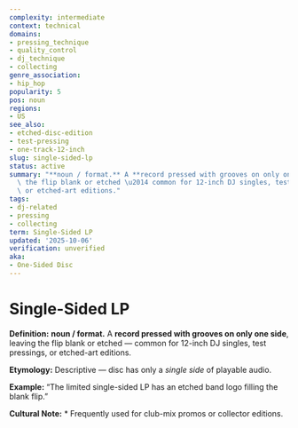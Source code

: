```yaml
---
complexity: intermediate
context: technical
domains:
- pressing_technique
- quality_control
- dj_technique
- collecting
genre_association:
- hip_hop
popularity: 5
pos: noun
regions:
- US
see_also:
- etched-disc-edition
- test-pressing
- one-track-12-inch
slug: single-sided-lp
status: active
summary: "**noun / format.** A **record pressed with grooves on only one side**, leaving\
  \ the flip blank or etched \u2014 common for 12-inch DJ singles, test pressings,\
  \ or etched-art editions."
tags:
- dj-related
- pressing
- collecting
term: Single-Sided LP
updated: '2025-10-06'
verification: unverified
aka:
- One-Sided Disc
---
```


# Single-Sided LP

**Definition:** **noun / format.** A **record pressed with grooves on only one side**, leaving the flip blank or etched — common for 12-inch DJ singles, test pressings, or etched-art editions.

**Etymology:** Descriptive — disc has only a *single side* of playable audio.

**Example:** “The limited single-sided LP has an etched band logo filling the blank flip.”

**Cultural Note:** * Frequently used for club-mix promos or collector editions.

